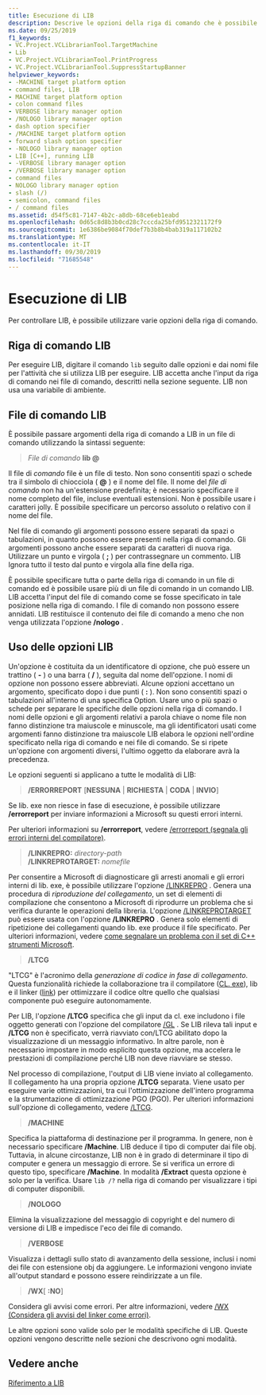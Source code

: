```yaml
---
title: Esecuzione di LIB
description: Descrive le opzioni della riga di comando che è possibile utilizzare con lib. exe.
ms.date: 09/25/2019
f1_keywords:
- VC.Project.VCLibrarianTool.TargetMachine
- Lib
- VC.Project.VCLibrarianTool.PrintProgress
- VC.Project.VCLibrarianTool.SuppressStartupBanner
helpviewer_keywords:
- -MACHINE target platform option
- command files, LIB
- MACHINE target platform option
- colon command files
- VERBOSE library manager option
- /NOLOGO library manager option
- dash option specifier
- /MACHINE target platform option
- forward slash option specifier
- -NOLOGO library manager option
- LIB [C++], running LIB
- -VERBOSE library manager option
- /VERBOSE library manager option
- command files
- NOLOGO library manager option
- slash (/)
- semicolon, command files
- / command files
ms.assetid: d54f5c81-7147-4b2c-a8db-68ce6eb1eabd
ms.openlocfilehash: 0d65c8d8b3b0cd28c7cccda25bfd9512321172f9
ms.sourcegitcommit: 1e6386be9084f70def7b3b8b4bab319a117102b2
ms.translationtype: MT
ms.contentlocale: it-IT
ms.lasthandoff: 09/30/2019
ms.locfileid: "71685548"
---
```

# <a name="running-lib"></a>Esecuzione di LIB

Per controllare LIB, è possibile utilizzare varie opzioni della riga di comando.

## <a name="lib-command-line"></a>Riga di comando LIB

Per eseguire LIB, digitare il comando `lib` seguito dalle opzioni e dai nomi file per l'attività che si utilizza LIB per eseguire. LIB accetta anche l'input da riga di comando nei file di comando, descritti nella sezione seguente. LIB non usa una variabile di ambiente.

## <a name="lib-command-files"></a>File di comando LIB

È possibile passare argomenti della riga di comando a LIB in un file di comando utilizzando la sintassi seguente:

> <em>File di comando</em> **lib \@**

Il file di *comando* file è un file di testo. Non sono consentiti spazi o schede tra il simbolo di chiocciola ( **\@** ) e il nome del file. Il nome del *file di comando* non ha un'estensione predefinita; è necessario specificare il nome completo del file, incluse eventuali estensioni. Non è possibile usare i caratteri jolly. È possibile specificare un percorso assoluto o relativo con il nome del file.

Nel file di comando gli argomenti possono essere separati da spazi o tabulazioni, in quanto possono essere presenti nella riga di comando. Gli argomenti possono anche essere separati da caratteri di nuova riga. Utilizzare un punto e virgola ( **;** ) per contrassegnare un commento. LIB Ignora tutto il testo dal punto e virgola alla fine della riga.

È possibile specificare tutta o parte della riga di comando in un file di comando ed è possibile usare più di un file di comando in un comando LIB. LIB accetta l'input del file di comando come se fosse specificato in tale posizione nella riga di comando. I file di comando non possono essere annidati. LIB restituisce il contenuto dei file di comando a meno che non venga utilizzata l'opzione **/nologo** .

## <a name="using-lib-options"></a>Uso delle opzioni LIB

Un'opzione è costituita da un identificatore di opzione, che può essere un trattino ( **-** ) o una barra ( **/** ), seguita dal nome dell'opzione. I nomi di opzione non possono essere abbreviati. Alcune opzioni accettano un argomento, specificato dopo i due punti ( **:** ). Non sono consentiti spazi o tabulazioni all'interno di una specifica Option. Usare uno o più spazi o schede per separare le specifiche delle opzioni nella riga di comando. I nomi delle opzioni e gli argomenti relativi a parola chiave o nome file non fanno distinzione tra maiuscole e minuscole, ma gli identificatori usati come argomenti fanno distinzione tra maiuscole LIB elabora le opzioni nell'ordine specificato nella riga di comando e nei file di comando. Se si ripete un'opzione con argomenti diversi, l'ultimo oggetto da elaborare avrà la precedenza.

Le opzioni seguenti si applicano a tutte le modalità di LIB:

> **/ERRORREPORT** \[**NESSUNA** &#124; **RICHIESTA** &#124; **CODA** &#124; **INVIO**]

Se lib. exe non riesce in fase di esecuzione, è possibile utilizzare **/errorreport** per inviare informazioni a Microsoft su questi errori interni.

Per ulteriori informazioni su **/errorreport**, vedere [/errorreport (segnala gli errori interni del compilatore)](errorreport-report-internal-compiler-errors.md).

> **/LINKREPRO:** _directory-path_ \
> **/LINKREPROTARGET:** _nomefile_

Per consentire a Microsoft di diagnosticare gli arresti anomali e gli errori interni di lib. exe, è possibile utilizzare l'opzione [/LINKREPRO](linkrepro.md) . Genera una procedura di *riproduzione del collegamento*, un set di elementi di compilazione che consentono a Microsoft di riprodurre un problema che si verifica durante le operazioni della libreria. L'opzione [/LINKREPROTARGET](linkreprotarget.md) può essere usata con l'opzione **/LINKREPRO** . Genera solo elementi di ripetizione dei collegamenti quando lib. exe produce il file specificato. Per ulteriori informazioni, vedere [come segnalare un problema con il set di C++ strumenti Microsoft](../../overview/how-to-report-a-problem-with-the-visual-cpp-toolset.md).

> **/LTCG**

"LTCG" è l'acronimo della *generazione di codice in fase di collegamento*. Questa funzionalità richiede la collaborazione tra il compilatore ([CL. exe](compiler-options.md)), lib e il linker ([link](linker-options.md)) per ottimizzare il codice oltre quello che qualsiasi componente può eseguire autonomamente.

Per LIB, l'opzione **/LTCG** specifica che gli input da cl. exe includono i file oggetto generati con l'opzione del compilatore [/GL](gl-whole-program-optimization.md) . Se LIB rileva tali input e **/LTCG** non è specificato, verrà riavviato con/LTCG abilitato dopo la visualizzazione di un messaggio informativo. In altre parole, non è necessario impostare in modo esplicito questa opzione, ma accelera le prestazioni di compilazione perché LIB non deve riavviare se stesso.

Nel processo di compilazione, l'output di LIB viene inviato al collegamento. Il collegamento ha una propria opzione **/LTCG** separata. Viene usato per eseguire varie ottimizzazioni, tra cui l'ottimizzazione dell'intero programma e la strumentazione di ottimizzazione PGO (PGO). Per ulteriori informazioni sull'opzione di collegamento, vedere [/LTCG](ltcg-link-time-code-generation.md).

> **/MACHINE**

Specifica la piattaforma di destinazione per il programma. In genere, non è necessario specificare **/Machine**. LIB deduce il tipo di computer dai file obj. Tuttavia, in alcune circostanze, LIB non è in grado di determinare il tipo di computer e genera un messaggio di errore. Se si verifica un errore di questo tipo, specificare **/Machine**. In modalità **/Extract** questa opzione è solo per la verifica. Usare `lib /?` nella riga di comando per visualizzare i tipi di computer disponibili.

> **/NOLOGO**

Elimina la visualizzazione del messaggio di copyright e del numero di versione di LIB e impedisce l'eco dei file di comando.

> **/VERBOSE**

Visualizza i dettagli sullo stato di avanzamento della sessione, inclusi i nomi dei file con estensione obj da aggiungere. Le informazioni vengono inviate all'output standard e possono essere reindirizzate a un file.

> **/WX**[ **:NO**]

Considera gli avvisi come errori. Per altre informazioni, vedere [/WX (Considera gli avvisi del linker come errori)](wx-treat-linker-warnings-as-errors.md).

Le altre opzioni sono valide solo per le modalità specifiche di LIB. Queste opzioni vengono descritte nelle sezioni che descrivono ogni modalità.

## <a name="see-also"></a>Vedere anche

[Riferimento a LIB](lib-reference.md)
